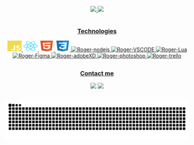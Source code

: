 
<div align="center">
  <a href="https://github.com/rogerbatt">
  <img height="180em" src="https://github-readme-stats.vercel.app/api?username=rogerbatt&show_icons=true&theme=dracula"/>
  <img height="180em" src="https://github-readme-stats.vercel.app/api/top-langs/?username=rogerbatt&layout=compact&theme=dracula"/>
</div>

<div style="display: inline_block" align="center"><br>
  <h3>Technologies</h3>
  <img alt="Roger-Js" height="30" width="40" src="https://raw.githubusercontent.com/devicons/devicon/master/icons/javascript/javascript-plain.svg">
  <img alt="Roger-React" height="30" width="40" src="https://raw.githubusercontent.com/devicons/devicon/master/icons/react/react-original.svg">
  <img alt="Roger-HTML" height="30" width="40" src="https://raw.githubusercontent.com/devicons/devicon/master/icons/html5/html5-original.svg">
  <img alt="Roger-CSS" height="30" width="40" src="https://raw.githubusercontent.com/devicons/devicon/master/icons/css3/css3-original.svg">
  <img alt="Roger-nodejs" height="30" width="40" src="https://cdn.jsdelivr.net/gh/devicons/devicon/icons/nodejs/nodejs-original.svg">
  <img alt="Roger-VSCODE" height="30" width="40" src="https://cdn.jsdelivr.net/gh/devicons/devicon/icons/vscode/vscode-original.svg">
  <img alt="Roger-Lua" height="30" width="40" src="https://cdn.jsdelivr.net/gh/devicons/devicon/icons/lua/lua-original.svg">
  <img alt="Roger-Figma" height="30" width="40" src="https://cdn.jsdelivr.net/gh/devicons/devicon/icons/figma/figma-original.svg">
  <img alt="Roger-adobeXD" height="30" width="40" src="https://cdn.jsdelivr.net/gh/devicons/devicon/icons/xd/xd-plain.svg">
  <img alt="Roger-photoshop" height="30" width="40" src="https://cdn.jsdelivr.net/gh/devicons/devicon/icons/photoshop/photoshop-plain.svg">
  <img alt="Roger-trello" height="30" width="40" src="https://cdn.jsdelivr.net/gh/devicons/devicon/icons/trello/trello-plain.svg">
  
  ##
 
<div align="center"> 
  <h3>Contact me</h3>
  <a href="mailto:rogeriobf.dev@gmail.com"><img src="https://img.shields.io/badge/-Gmail-%23333?style=for-the-badge&logo=gmail&logoColor=white" target="_blank"></a>
  <a href="https://www.linkedin.com/in/rogerio-battistoni-filho-87432a133/" target="_blank"><img src="https://img.shields.io/badge/-LinkedIn-%230077B5?style=for-the-badge&logo=linkedin&logoColor=white" target="_blank"></a> 
  
  ##
  
  ![Snake animation](https://github.com/rogerbatt/rogerbatt/blob/output/github-contribution-grid-snake-dark.svg)
 
</div>
